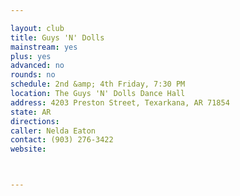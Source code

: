 ```yaml
---

layout: club
title: Guys 'N' Dolls
mainstream: yes
plus: yes
advanced: no
rounds: no
schedule: 2nd &amp; 4th Friday, 7:30 PM
location: The Guys 'N' Dolls Dance Hall
address: 4203 Preston Street, Texarkana, AR 71854
state: AR
directions: 
caller: Nelda Eaton
contact: (903) 276-3422
website: 



---
```


